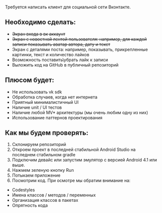 Требуется написать клиент для социальной сети Вконтакте. 

## Необходимо сделать:
* ~~Экран входа в вк аккаунт~~
* ~~Экран с новостной лентой пользователя: например, для каждой записи показывать аватар автора, дату и текст~~
* Экран с деталями поста: например, показывать, прикрепленные картинки, текст и количество лайков
* Возможность поставить\убрать лайк к записи
* Выложить код на GitHub в публичный репозиторий

## Плюсом будет:
* Не использовать vk sdk
* Обработка случаев, когда нет интернета
* Приятный минималистичный UI
* Наличие unit / UI тестов
* Наличие любой MV* архитектуры (мы очень любим одну из них)
* Использование паттернов проектирования

## Как мы будем проверять:
1. Склонируем репозиторий
2. Откроем проект в последней стабильной Android Studio на последнем стабильном gradle
3. Подключим девайс или запустим эмулятор с версией Android 4.1 или выше.
4. Нажмем зеленую кнопку Run
5. Потыкаем приложение
6. Посмотрим код. При осмотре мы обратим внимание на:
* Codestyles
* Имена классов / методов / переменных
* Организация классов в пакетах
* Опрятность кода
